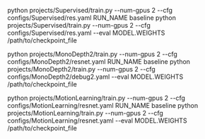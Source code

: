 python projects/Supervised/train.py --num-gpus 2 --cfg configs/Supervised/res.yaml RUN_NAME baseline
python projects/Supervised/train.py --num-gpus 2 --cfg configs/Supervised/res.yaml --eval MODEL.WEIGHTS /path/to/checkpoint_file

python projects/MonoDepth2/train.py --num-gpus 2 --cfg configs/MonoDepth2/resnet.yaml RUN_NAME baseline
python projects/MonoDepth2/train.py --num-gpus 2 --cfg configs/MonoDepth2/debug2.yaml --eval MODEL.WEIGHTS /path/to/checkpoint_file

python projects/MotionLearning/train.py --num-gpus 2 --cfg configs/MotionLearning/resnet.yaml RUN_NAME baseline
python projects/MotionLearning/train.py --num-gpus 2 --cfg configs/MotionLearning/resnet.yaml --eval MODEL.WEIGHTS /path/to/checkpoint_file